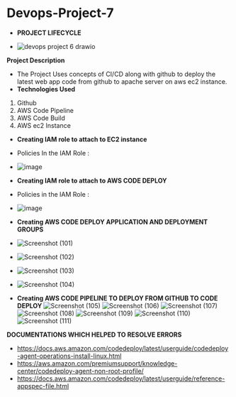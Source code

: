 # Devops-Project-7

- <b> PROJECT LIFECYCLE </b>

- ![devops project 6 drawio](https://user-images.githubusercontent.com/53990452/188196586-5d968cec-891f-4d4c-83dc-ca106fa69939.png)


<b> Project Description </b>
- The Project Uses concepts of CI/CD along with github to deploy the latest web app code from github to apache server on aws ec2 instance.
- <b> Technologies Used </b>
1)  Github
2) AWS Code Pipeline
3) AWS Code Build
4) AWS ec2 Instance




 - <b>  Creating IAM role to attach to EC2 instance </b>
 -  Policies In the IAM Role :
 -  ![image](https://user-images.githubusercontent.com/53990452/188197786-359ced6d-987d-42e9-beb0-42546eb22e85.png)


- <b> Creating IAM role to attach to AWS CODE DEPLOY </b>
-  Policies in the IAM Role :
-  ![image](https://user-images.githubusercontent.com/53990452/188199120-9c6dacf6-d179-4c30-8818-6224df8f1abf.png)





- <b> Creating AWS CODE DEPLOY  APPLICATION  AND DEPLOYMENT GROUPS </b> 
- ![Screenshot (101)](https://user-images.githubusercontent.com/53990452/188200145-699f2cc3-b220-441b-85d3-bf3e652aadb7.png)
- ![Screenshot (102)](https://user-images.githubusercontent.com/53990452/188200155-6e5929e7-d6c2-497a-8bd2-37664feb6db0.png)
- ![Screenshot (103)](https://user-images.githubusercontent.com/53990452/188200159-4f956e54-6d7c-461f-9e2a-a27f9a08155d.png)
- ![Screenshot (104)](https://user-images.githubusercontent.com/53990452/188200161-692988f2-b125-4566-b5cb-20b8fc94d7a2.png)


- <b> Creating AWS CODE PIPELINE TO DEPLOY FROM GITHUB TO CODE DEPLOY</b>
![Screenshot (105)](https://user-images.githubusercontent.com/53990452/188200979-2eee9c7a-1a2f-4c9d-8e76-a5339d85f781.png)
![Screenshot (106)](https://user-images.githubusercontent.com/53990452/188200984-69f94ad2-0e2c-4ba5-b47f-592d7757ee84.png)
![Screenshot (107)](https://user-images.githubusercontent.com/53990452/188200987-9111bb2b-ebe6-46ac-b902-722287c10581.png)
![Screenshot (108)](https://user-images.githubusercontent.com/53990452/188200994-30453de3-ede4-4039-8a82-67678dfc5983.png)
![Screenshot (109)](https://user-images.githubusercontent.com/53990452/188200996-0662f944-5c2c-431a-b1a4-5f962ce66b79.png)
![Screenshot (110)](https://user-images.githubusercontent.com/53990452/188200998-d61bde54-cdeb-4e06-b61e-13c89c7bcdc3.png)
![Screenshot (111)](https://user-images.githubusercontent.com/53990452/188201000-563ece15-d35a-4054-8d08-a54ffd6a5f7b.png)

<b> DOCUMENTATIONS WHICH HELPED TO RESOLVE ERRORS </b>
- https://docs.aws.amazon.com/codedeploy/latest/userguide/codedeploy-agent-operations-install-linux.html
- https://aws.amazon.com/premiumsupport/knowledge-center/codedeploy-agent-non-root-profile/
- https://docs.aws.amazon.com/codedeploy/latest/userguide/reference-appspec-file.html
